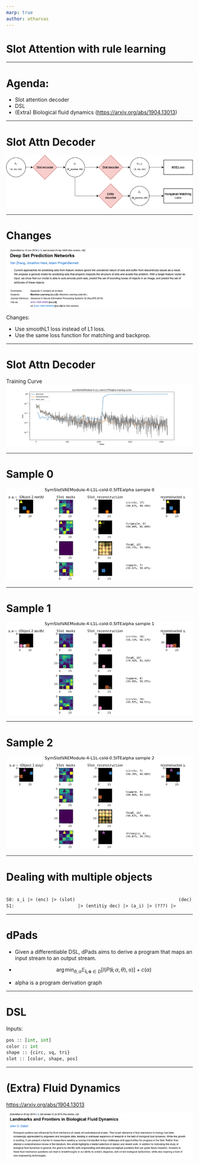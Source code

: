```yaml
---
marp: true
author: atharvas
---
```


# Slot Attention with rule learning

---

# Agenda:
 - Slot attention decoder
 - DSL
 - (Extra) Biological fluid dynamics (https://arxiv.org/abs/1904.13013)

---

# Slot Attn Decoder

<center>

![e](processed_viz2_1207/sym_training.png)

</center>

---

# Changes

![e](processed_viz2_1207/dsp.png)

Changes:
 - Use smoothL1 loss instead of L1 loss.
 - Use the same loss function for matching and backprop.

<!-- 

<style> .container { display: flex; } .col { flex: 1; } </style>

<div class="container"> <div class="col">
Pipeline:

</div>
<div class="col">
Training curve:

</div>
</div> -->

---
# Slot Attn Decoder

Training Curve
![e](processed_viz2_1207/training_curve.png)



---

# Sample 0

<center>

![e](processed_viz2_1207/sample_0.png)

</center>

---

# Sample 1

<center>

![e](processed_viz2_1207/sample_1.png)

</center>

---

# Sample 2

<center>

![e](processed_viz2_1207/sample_2.png)

</center>

---

# Dealing with multiple objects

```ocaml

S0: s_i |> (enc) |> (slot)                                       (dec) |> s_{i+1}
S1:                        |> (entitiy dec) |> (a_i) |> (???) |>
```


---

# dPads

- Given a differentiable DSL, dPads aims to derive a program that maps an input stream to an output stream. 

- $$\arg\min_{\theta,\alpha} \mathbb{E}_{\mathbf{i, o} \in D} [l(P(\mathbf{i}; \alpha, \theta), \mathbb{o})] + c(\alpha) $$
- alpha is a program derivation graph


---

# DSL

Inputs:
```python
pos :: [int, int]
color :: int
shape :: {circ, sq, tri}
slot :: [color, shape, pos]
```



---

# (Extra) Fluid Dynamics
https://arxiv.org/abs/1904.13013

![e](processed_viz2_1207/bfd.png)
